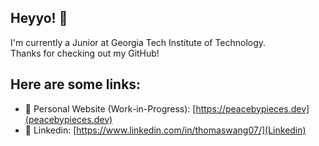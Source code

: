 ## Heyyo! 👋 </br>

I'm currently a Junior at Georgia Tech Institute of Technology. <br> Thanks for checking out my GitHub! <br>

## Here are some links: <br>
- 🚧 Personal Website (Work-in-Progress): [https://peacebypieces.dev](peacebypieces.dev) <br>
- 💼 Linkedin: [https://www.linkedin.com/in/thomaswang07/](Linkedin) <br>



<!--
**peacebypieces/peacebypieces** is a ✨ _special_ ✨ repository because its `README.md` (this file) appears on your GitHub profile.

Here are some ideas to get you started:

- 🔭 I’m currently working on ...
- 🌱 I’m currently learning ...
- 👯 I’m looking to collaborate on ...
- 🤔 I’m looking for help with ...
- 💬 Ask me about ...
- 📫 How to reach me: ...
- 😄 Pronouns: ...
- ⚡ Fun fact: ...
-->
